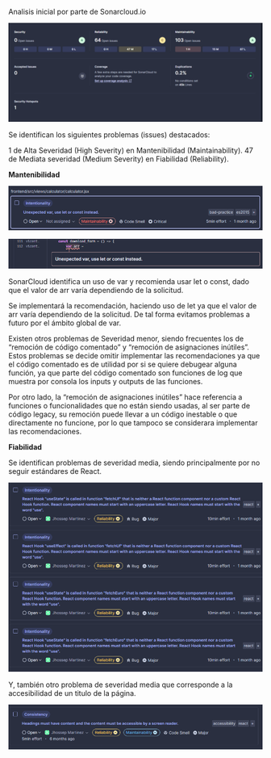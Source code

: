Analisis inicial por parte de Sonarcloud.io

![resultado primer analisis](./images/first-inspection-resume.png)

Se identifican los siguientes problemas (issues) destacados:

1 de Alta Severidad (High Severity) en Mantenibilidad (Maintainability).
47 de Mediata severidad (Medium Severity) en Fiabilidad (Reliability).

**Mantenibilidad**

![alta severidad mantencion](./images/first-inspection-maintanability-high-severity.png)

![alta severidad sugerencia](./images/first-inspection-maintanability-high-severity-suggestion.png)


SonarCloud identifica un uso de var y recomienda usar let o const, dado que el valor de arr varía dependiendo de la solicitud.

Se implementará la recomendación, haciendo uso de let ya que el valor de arr varía dependiendo de la solicitud. De tal forma evitamos problemas a futuro por el ámbito global de var.

Existen otros problemas de Severidad menor, siendo frecuentes los de “remoción de código comentado” y “remoción de asignaciones inútiles”.
Estos problemas se decide omitir implementar las recomendaciones ya que el código comentado es de utilidad por si se quiere debugear alguna función, ya que parte del código comentado son funciones de log que muestra por consola los inputs y outputs de las funciones.

Por otro lado, la “remoción de asignaciones inútiles” hace referencia a funciones o funcionalidades que no están siendo usadas, al ser parte de código legacy, su remoción puede llevar a un código inestable o que directamente no funcione, por lo que tampoco se considerara implementar las recomendaciones.


**Fiabilidad**

Se identifican problemas de severidad media, siendo principalmente por no seguir estándares de React.

![severidad media resumen](./images/first-inspection-reliability-medium-severity-summary.png)

Y, también otro problema de severidad media que corresponde a la accesibilidad de un titulo de la página.

![severidad media sugerencia titulo](./images/first-inspection-reliability-medium-severity-heading.png)

